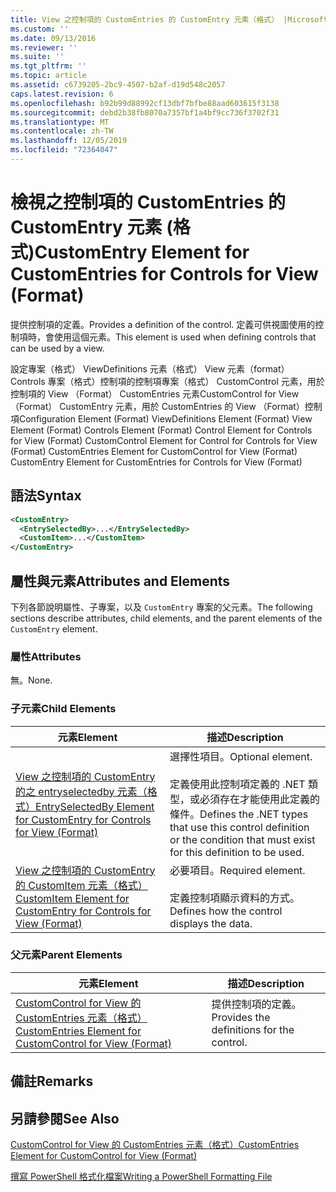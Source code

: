 ```yaml
---
title: View 之控制項的 CustomEntries 的 CustomEntry 元素（格式） |Microsoft Docs
ms.custom: ''
ms.date: 09/13/2016
ms.reviewer: ''
ms.suite: ''
ms.tgt_pltfrm: ''
ms.topic: article
ms.assetid: c6739205-2bc9-4507-b2af-d19d548c2057
caps.latest.revision: 6
ms.openlocfilehash: b92b99d88992cf13dbf7bfbe88aad603615f3138
ms.sourcegitcommit: debd2b38fb8070a7357bf1a4bf9cc736f3702f31
ms.translationtype: MT
ms.contentlocale: zh-TW
ms.lasthandoff: 12/05/2019
ms.locfileid: "72364047"
---
```

# <a name="customentry-element-for-customentries-for-controls-for-view-format"></a><span data-ttu-id="f6c1d-102">檢視之控制項的 CustomEntries 的 CustomEntry 元素 (格式)</span><span class="sxs-lookup"><span data-stu-id="f6c1d-102">CustomEntry Element for CustomEntries for Controls for View (Format)</span></span>

<span data-ttu-id="f6c1d-103">提供控制項的定義。</span><span class="sxs-lookup"><span data-stu-id="f6c1d-103">Provides a definition of the control.</span></span> <span data-ttu-id="f6c1d-104">定義可供視圖使用的控制項時，會使用這個元素。</span><span class="sxs-lookup"><span data-stu-id="f6c1d-104">This element is used when defining controls that can be used by a view.</span></span>

<span data-ttu-id="f6c1d-105">設定專案（格式） ViewDefinitions 元素（格式） View 元素（format） Controls 專案（格式）控制項的控制項專案（格式） CustomControl 元素，用於控制項的 View （Format） CustomEntries 元素CustomControl for View （Format） CustomEntry 元素，用於 CustomEntries 的 View （Format）控制項</span><span class="sxs-lookup"><span data-stu-id="f6c1d-105">Configuration Element (Format) ViewDefinitions Element (Format) View Element (Format) Controls Element (Format) Control Element for Controls for View (Format) CustomControl Element for Control for Controls for View (Format) CustomEntries Element for CustomControl for View (Format) CustomEntry Element for CustomEntries for Controls for View (Format)</span></span>

## <a name="syntax"></a><span data-ttu-id="f6c1d-106">語法</span><span class="sxs-lookup"><span data-stu-id="f6c1d-106">Syntax</span></span>

```xml
<CustomEntry>
  <EntrySelectedBy>...</EntrySelectedBy>
  <CustomItem>...</CustomItem>
</CustomEntry>
```

## <a name="attributes-and-elements"></a><span data-ttu-id="f6c1d-107">屬性與元素</span><span class="sxs-lookup"><span data-stu-id="f6c1d-107">Attributes and Elements</span></span>

<span data-ttu-id="f6c1d-108">下列各節說明屬性、子專案，以及 `CustomEntry` 專案的父元素。</span><span class="sxs-lookup"><span data-stu-id="f6c1d-108">The following sections describe attributes, child elements, and the parent elements of the `CustomEntry` element.</span></span>

### <a name="attributes"></a><span data-ttu-id="f6c1d-109">屬性</span><span class="sxs-lookup"><span data-stu-id="f6c1d-109">Attributes</span></span>

<span data-ttu-id="f6c1d-110">無。</span><span class="sxs-lookup"><span data-stu-id="f6c1d-110">None.</span></span>

### <a name="child-elements"></a><span data-ttu-id="f6c1d-111">子元素</span><span class="sxs-lookup"><span data-stu-id="f6c1d-111">Child Elements</span></span>

|<span data-ttu-id="f6c1d-112">元素</span><span class="sxs-lookup"><span data-stu-id="f6c1d-112">Element</span></span>|<span data-ttu-id="f6c1d-113">描述</span><span class="sxs-lookup"><span data-stu-id="f6c1d-113">Description</span></span>|
|-------------|-----------------|
|[<span data-ttu-id="f6c1d-114">View 之控制項的 CustomEntry 的之 entryselectedby 元素（格式）</span><span class="sxs-lookup"><span data-stu-id="f6c1d-114">EntrySelectedBy Element for CustomEntry for Controls for View (Format)</span></span>](./entryselectedby-element-for-customentry-for-controls-for-view-format.md)|<span data-ttu-id="f6c1d-115">選擇性項目。</span><span class="sxs-lookup"><span data-stu-id="f6c1d-115">Optional element.</span></span><br /><br /> <span data-ttu-id="f6c1d-116">定義使用此控制項定義的 .NET 類型，或必須存在才能使用此定義的條件。</span><span class="sxs-lookup"><span data-stu-id="f6c1d-116">Defines the .NET types that use this control definition or the condition that must exist for this definition to be used.</span></span>|
|[<span data-ttu-id="f6c1d-117">View 之控制項的 CustomEntry 的 CustomItem 元素（格式）</span><span class="sxs-lookup"><span data-stu-id="f6c1d-117">CustomItem Element for CustomEntry for Controls for View (Format)</span></span>](./customitem-element-for-customentry-for-controls-for-view-format.md)|<span data-ttu-id="f6c1d-118">必要項目。</span><span class="sxs-lookup"><span data-stu-id="f6c1d-118">Required element.</span></span><br /><br /> <span data-ttu-id="f6c1d-119">定義控制項顯示資料的方式。</span><span class="sxs-lookup"><span data-stu-id="f6c1d-119">Defines how the control displays the data.</span></span>|

### <a name="parent-elements"></a><span data-ttu-id="f6c1d-120">父元素</span><span class="sxs-lookup"><span data-stu-id="f6c1d-120">Parent Elements</span></span>

|<span data-ttu-id="f6c1d-121">元素</span><span class="sxs-lookup"><span data-stu-id="f6c1d-121">Element</span></span>|<span data-ttu-id="f6c1d-122">描述</span><span class="sxs-lookup"><span data-stu-id="f6c1d-122">Description</span></span>|
|-------------|-----------------|
|[<span data-ttu-id="f6c1d-123">CustomControl for View 的 CustomEntries 元素（格式）</span><span class="sxs-lookup"><span data-stu-id="f6c1d-123">CustomEntries Element for CustomControl for View (Format)</span></span>](./customentries-element-for-customcontrol-for-view-format.md)|<span data-ttu-id="f6c1d-124">提供控制項的定義。</span><span class="sxs-lookup"><span data-stu-id="f6c1d-124">Provides the definitions for the control.</span></span>|

## <a name="remarks"></a><span data-ttu-id="f6c1d-125">備註</span><span class="sxs-lookup"><span data-stu-id="f6c1d-125">Remarks</span></span>

## <a name="see-also"></a><span data-ttu-id="f6c1d-126">另請參閱</span><span class="sxs-lookup"><span data-stu-id="f6c1d-126">See Also</span></span>

[<span data-ttu-id="f6c1d-127">CustomControl for View 的 CustomEntries 元素（格式）</span><span class="sxs-lookup"><span data-stu-id="f6c1d-127">CustomEntries Element for CustomControl for View (Format)</span></span>](./customentries-element-for-customcontrol-for-view-format.md)

[<span data-ttu-id="f6c1d-128">撰寫 PowerShell 格式化檔案</span><span class="sxs-lookup"><span data-stu-id="f6c1d-128">Writing a PowerShell Formatting File</span></span>](./writing-a-powershell-formatting-file.md)
